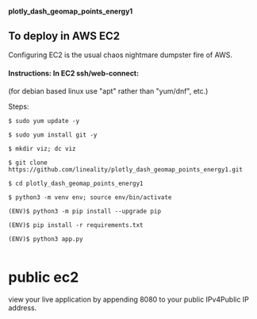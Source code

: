 #### plotly_dash_geomap_points_energy1

## To deploy in AWS EC2

Configuring EC2 is the usual chaos nightmare dumpster fire of AWS.



#### Instructions: In EC2 ssh/web-connect:
(for debian based linux use "apt" rather than "yum/dnf", etc.)

Steps:
```
$ sudo yum update -y

$ sudo yum install git -y

$ mkdir viz; dc viz

$ git clone https://github.com/lineality/plotly_dash_geomap_points_energy1.git

$ cd plotly_dash_geomap_points_energy1

$ python3 -m venv env; source env/bin/activate

(ENV)$ python3 -m pip install --upgrade pip

(ENV)$ pip install -r requirements.txt

(ENV)$ python3 app.py


```

# public ec2

view your live application by appending 8080 to your public IPv4Public IP address. 

